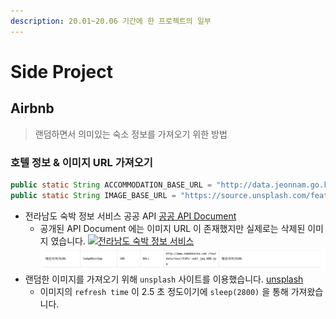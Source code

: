 ```yaml
---
description: 20.01~20.06 기간에 한 프로젝트의 일부
---
```


# Side Project

## Airbnb

> 랜덤하면서 의미있는 숙소 정보를 가져오기 위한 방법

### 호텔 정보 & 이미지 URL 가져오기

```java
public static String ACCOMMODATION_BASE_URL = "http://data.jeonnam.go.kr/rest/namdolodgeist";
public static String IMAGE_BASE_URL = "https://source.unsplash.com/featured";
```

* 전라남도 숙박 정보 서비스 공공 API [공공 API Document](https://www.data.go.kr/data/15058702/openapi.do)
  * 공개된 API Document 에는 이미지 URL 이 존재했지만 실제로는 삭제된 이미지 였습니다. [![전라남도 숙박 정보 서비스](https://github.com/Hyune-c/private/raw/master/PrepareInterview/image/2020-07-17-20-32-21.png)](https://github.com/Hyune-c/private/blob/master/PrepareInterview/image/2020-07-17-20-32-21.png)\
    <img src="../../.gitbook/assets/image (11).png" alt="" data-size="original">
* 랜덤한 이미지를 가져오기 위해 `unsplash` 사이트를 이용했습니다. [unsplash](https://source.unsplash.com/)
  * 이미지의 `refresh time` 이 2.5 초 정도이기에 `sleep(2800)` 을 통해 가져왔습니다.

